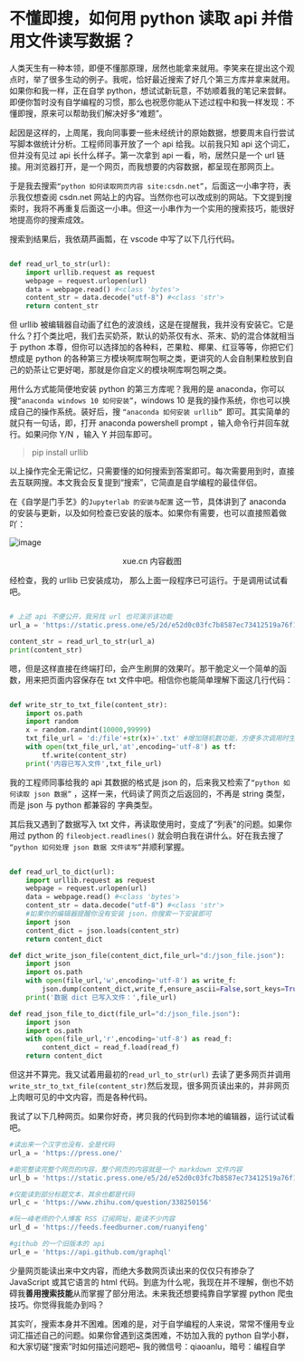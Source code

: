 # 不懂即搜，如何用 python 读取 api 并借用文件读写数据？

人类天生有一种本领，即便不懂那原理，居然也能拿来就用。李笑来在提出这个观点时，举了很多生动的例子。我呢，恰好最近搜索了好几个第三方库并拿来就用。如果你和我一样，正在自学 python，想试试新玩意，不妨顺着我的笔记来尝鲜。即便你暂时没有自学编程的习惯，那么也祝愿你能从下述过程中和我一样发现：不懂即搜，原来可以帮助我们解决好多“难题”。

起因是这样的，上周尾，我向同事要一些未经统计的原始数据，想要周末自行尝试写脚本做统计分析。工程师同事开放了一个 api 给我。以前我只知 api 这个词汇，但并没有见过 api 长什么样子。第一次拿到 api 一看，哟，居然只是一个 url 链接。用浏览器打开，是一个网页，而我想要的内容数据，都呈现在那网页上。

于是我去搜索`“python 如何读取网页内容 site:csdn.net”`，后面这一小串字符，表示我仅想查阅 csdn.net 网站上的内容。当然你也可以改成别的网站。下文提到搜索时，我将不再重复后面这一小串。但这一小串作为一个实用的搜索技巧，能很好地提高你的搜索成效。

搜索到结果后，我依葫芦画瓢，在 vscode 中写了以下几行代码。

```python

def read_url_to_str(url):
    import urllib.request as request
    webpage = request.urlopen(url)
    data = webpage.read() #<class 'bytes'>
    content_str = data.decode("utf-8") #<class 'str'>
    return content_str

```

但 urllib 被编辑器自动画了红色的波浪线，这是在提醒我，我并没有安装它。它是什么？打个类比吧，我们去买奶茶，默认的奶茶仅有水、茶末、奶的混合体就相当于 python 本尊，但你可以选择加的各种料，芒果粒、椰果、红豆等等，你把它们想成是 python 的各种第三方模块啊库啊包啊之类，更讲究的人会自制果粒放到自己的奶茶让它更好喝，那就是你自定义的模块啊库啊包啊之类。

用什么方式能简便地安装 python 的第三方库呢？我用的是 anaconda，你可以搜`“anaconda windows 10 如何安装”`，windows 10 是我的操作系统，你也可以换成自己的操作系统。装好后，搜 `“anaconda 如何安装 urllib” `即可。其实简单的就只有一句话，即，打开 anaconda powershell prompt ，输入命令行并回车就行。如果问你 Y/N ，输入 Y 并回车即可。

> pip install urllib

以上操作完全无需记忆，只需要懂的如何搜索到答案即可。每次需要用到时，直接去互联网搜。本文我会反复提到“搜索”，它简直是自学编程的最佳伴侣。

在《自学是门手艺》的`Jupyterlab 的安装与配置` 这一节，具体讲到了 anaconda 的安装与更新，以及如何检查已安装的版本。如果你有需要，也可以直接照着做吖：

![image](https://user-images.githubusercontent.com/31027645/62422517-831d9c80-b6e6-11e9-9a85-ba506dd8ec86.png)

<center> xue.cn 内容截图 </center>

经检查，我的 urllib 已安装成功， 那么上面一段程序已可运行。于是调用试试看吧。

```python

# 上述 api 不便公开，我另找 url 也可演示该功能
url_a = 'https://static.press.one/e5/2d/e52d0c03fc7b8587ec73412519a76f13177ada09f8b8a9810724e3f018ee50ff.md'

content_str = read_url_to_str(url_a)
print(content_str)

```

嗯，但是这样直接在终端打印，会产生刷屏的效果吖。那干脆定义一个简单的函数，用来把页面内容保存在 txt 文件中吧。相信你也能简单理解下面这几行代码：

```python

def write_str_to_txt_file(content_str):
    import os.path
    import random
    x = random.randint(10000,99999)
    txt_file_url = 'd:/file'+str(x)+'.txt' #增加随机数功能，方便多次调用时生成的文件不同。
    with open(txt_file_url,'at',encoding='utf-8') as tf:
        tf.write(content_str)
    print('内容已写入文件',txt_file_url)
```

我的工程师同事给我的 api 其数据的格式是 json 的，后来我又检索了`“python 如何读取 json 数据”` ，这样一来，代码读了网页之后返回的，不再是 string 类型，而是 json 与 python 都兼容的 字典类型。

其后我又遇到了数据写入 txt 文件，再读取使用时，变成了“列表”的问题。如果你用过 python 的 `fileobject.readlines()` 就会明白我在讲什么。好在我去搜了 `“python 如何处理 json 数据 文件读写”`并顺利掌握。

```python

def read_url_to_dict(url):
    import urllib.request as request
    webpage = request.urlopen(url)
    data = webpage.read() #<class 'bytes'>
    content_str = data.decode("utf-8") #<class 'str'>
    #如果你的编辑器提醒你没有安装 json，你搜索一下安装即可
    import json
    content_dict = json.loads(content_str)
    return content_dict

def dict_write_json_file(content_dict,file_url="d:/json_file.json"):
    import json
    import os.path
    with open(file_url,'w',encoding='utf-8') as write_f:
        json.dump(content_dict,write_f,ensure_ascii=False,sort_keys=True, indent=4)
    print('数据 dict 已写入文件：',file_url)

def read_json_file_to_dict(file_url="d:/json_file.json"):
    import json
    import os.path
    with open(file_url,'r',encoding='utf-8') as read_f:
        content_dict = read_f.load(read_f)
    return content_dict

```

但这并不算完。我又试着用最初的`read_url_to_str(url)` 去读了更多网页并调用`write_str_to_txt_file(content_str)`然后发现，很多网页读出来的，并非网页上肉眼可见的中文内容，而是各种代码。

我试了以下几种网页。如果你好奇，拷贝我的代码到你本地的编辑器，运行试试看吧。

``` python
#读出来一个汉字也没有，全是代码
url_a = 'https://press.one/'

#能完整读完整个网页的内容，整个网页的内容就是一个 markdown 文件内容
url_b = 'https://static.press.one/e5/2d/e52d0c03fc7b8587ec73412519a76f13177ada09f8b8a9810724e3f018ee50ff.md'

#仅能读到部分标题文本，其余也都是代码
url_c = 'https://www.zhihu.com/question/338250156'

#阮一峰老师的个人博客 RSS 订阅网址，能读不少内容
url_d = 'https://feeds.feedburner.com/ruanyifeng'

#github 的一个旧版本的 api
url_e = 'https://api.github.com/graphql'

```

少量网页能读出来中文内容，而绝大多数网页读出来的仅仅只有掺杂了 JavaScript 或其它语言的 html 代码。到底为什么呢，我现在并不理解，倒也不妨碍我**善用搜索技能**从而掌握了部分用法。未来我还想要纯靠自学掌握 python 爬虫技巧。你觉得我能办到吗？

其实吖，搜索本身并不困难。困难的是，对于自学编程的人来说，常常不懂用专业词汇描述自己的问题。如果你曾遇到这类困难，不妨加入我的 python 自学小群，和大家切磋“搜索”时如何描述问题吧~ 我的微信号：qiaoanlu，暗号：编程自学

